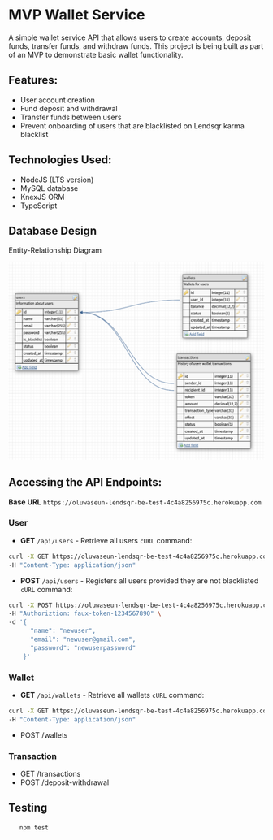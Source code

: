 # MVP Wallet Service

A simple wallet service API that allows users to create accounts, deposit funds, transfer funds, and withdraw funds. This project is being built as part of an MVP to demonstrate basic wallet functionality.

## Features:
- User account creation
- Fund deposit and withdrawal
- Transfer funds between users
- Prevent onboarding of users that are blacklisted on Lendsqr karma blacklist

## Technologies Used:
- NodeJS (LTS version)
- MySQL database
- KnexJS ORM
- TypeScript

## Database Design

Entity-Relationship Diagram

![Entity-Relationship Diagram](src/er-diagram.png)

## Accessing the API Endpoints:

**Base URL** `https://oluwaseun-lendsqr-be-test-4c4a8256975c.herokuapp.com`

### User
- **GET** `/api/users` - Retrieve all users
`cURL` command:
```bash
curl -X GET https://oluwaseun-lendsqr-be-test-4c4a8256975c.herokuapp.com/api/users \
-H "Content-Type: application/json"
```

- **POST** `/api/users` - Registers all users provided they are not blacklisted
`cURL` command:
```bash
curl -X POST https://oluwaseun-lendsqr-be-test-4c4a8256975c.herokuapp.com/api/users \
-H "Authoriztion: faux-token-1234567890" \
-d '{
      "name": "newuser",
      "email": "newuser@gmail.com",
      "password": "newuserpassword"
    }'
```

### Wallet
- **GET** `/api/wallets` - Retrieve all wallets
`cURL` command:
```bash
curl -X GET https://oluwaseun-lendsqr-be-test-4c4a8256975c.herokuapp.com/api/wallets \
-H "Content-Type: application/json"
```
- POST /wallets

### Transaction
- GET /transactions
- POST /deposit-withdrawal

## Testing
```bash
   npm test